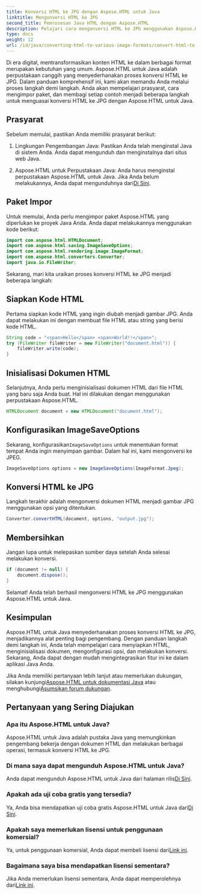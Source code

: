 ```yaml
---
title: Konversi HTML ke JPG dengan Aspose.HTML untuk Java
linktitle: Mengonversi HTML ke JPG
second_title: Pemrosesan Java HTML dengan Aspose.HTML
description: Pelajari cara mengonversi HTML ke JPG menggunakan Aspose.HTML untuk Java. Ikuti panduan langkah demi langkah kami untuk konversi HTML ke JPG yang lancar.
type: docs
weight: 12
url: /id/java/converting-html-to-various-image-formats/convert-html-to-jpg/
---
```


Di era digital, mentransformasikan konten HTML ke dalam berbagai format merupakan kebutuhan yang umum. Aspose.HTML untuk Java adalah perpustakaan canggih yang menyederhanakan proses konversi HTML ke JPG. Dalam panduan komprehensif ini, kami akan memandu Anda melalui proses langkah demi langkah. Anda akan mempelajari prasyarat, cara mengimpor paket, dan membagi setiap contoh menjadi beberapa langkah untuk menguasai konversi HTML ke JPG dengan Aspose.HTML untuk Java.

## Prasyarat

Sebelum memulai, pastikan Anda memiliki prasyarat berikut:

1. Lingkungan Pengembangan Java: Pastikan Anda telah menginstal Java di sistem Anda. Anda dapat mengunduh dan menginstalnya dari situs web Java.

2.  Aspose.HTML untuk Perpustakaan Java: Anda harus menginstal perpustakaan Aspose.HTML untuk Java. Jika Anda belum melakukannya, Anda dapat mengunduhnya dari[Di Sini](https://releases.aspose.com/html/java/).

## Paket Impor

Untuk memulai, Anda perlu mengimpor paket Aspose.HTML yang diperlukan ke proyek Java Anda. Anda dapat melakukannya menggunakan kode berikut:

```java
import com.aspose.html.HTMLDocument;
import com.aspose.html.saving.ImageSaveOptions;
import com.aspose.html.rendering.image.ImageFormat;
import com.aspose.html.converters.Converter;
import java.io.FileWriter;
```

Sekarang, mari kita uraikan proses konversi HTML ke JPG menjadi beberapa langkah:

## Siapkan Kode HTML

Pertama siapkan kode HTML yang ingin diubah menjadi gambar JPG. Anda dapat melakukan ini dengan membuat file HTML atau string yang berisi kode HTML.

```java
String code = "<span>Hello</span> <span>World!!</span>";
try (FileWriter fileWriter = new FileWriter("document.html")) {
    fileWriter.write(code);
}
```

## Inisialisasi Dokumen HTML

Selanjutnya, Anda perlu menginisialisasi dokumen HTML dari file HTML yang baru saja Anda buat. Hal ini dilakukan dengan menggunakan perpustakaan Aspose.HTML.

```java
HTMLDocument document = new HTMLDocument("document.html");
```

## Konfigurasikan ImageSaveOptions

 Sekarang, konfigurasikan`ImageSaveOptions` untuk menentukan format tempat Anda ingin menyimpan gambar. Dalam hal ini, kami mengonversi ke JPEG.

```java
ImageSaveOptions options = new ImageSaveOptions(ImageFormat.Jpeg);
```

## Konversi HTML ke JPG

Langkah terakhir adalah mengonversi dokumen HTML menjadi gambar JPG menggunakan opsi yang ditentukan.

```java
Converter.convertHTML(document, options, "output.jpg");
```

## Membersihkan

Jangan lupa untuk melepaskan sumber daya setelah Anda selesai melakukan konversi.

```java
if (document != null) {
    document.dispose();
}
```

Selamat! Anda telah berhasil mengonversi HTML ke JPG menggunakan Aspose.HTML untuk Java.

## Kesimpulan

Aspose.HTML untuk Java menyederhanakan proses konversi HTML ke JPG, menjadikannya alat penting bagi pengembang. Dengan panduan langkah demi langkah ini, Anda telah mempelajari cara menyiapkan HTML, menginisialisasi dokumen, mengonfigurasi opsi, dan melakukan konversi. Sekarang, Anda dapat dengan mudah mengintegrasikan fitur ini ke dalam aplikasi Java Anda.

 Jika Anda memiliki pertanyaan lebih lanjut atau memerlukan dukungan, silakan kunjungi[Aspose.HTML untuk dokumentasi Java](https://reference.aspose.com/html/java/) atau menghubungi[Asumsikan forum dukungan](https://forum.aspose.com/).

## Pertanyaan yang Sering Diajukan

### Apa itu Aspose.HTML untuk Java?
Aspose.HTML untuk Java adalah pustaka Java yang memungkinkan pengembang bekerja dengan dokumen HTML dan melakukan berbagai operasi, termasuk konversi HTML ke JPG.

### Di mana saya dapat mengunduh Aspose.HTML untuk Java?
 Anda dapat mengunduh Aspose.HTML untuk Java dari halaman rilis[Di Sini](https://releases.aspose.com/html/java/).

### Apakah ada uji coba gratis yang tersedia?
 Ya, Anda bisa mendapatkan uji coba gratis Aspose.HTML untuk Java dari[Di Sini](https://releases.aspose.com/).

### Apakah saya memerlukan lisensi untuk penggunaan komersial?
 Ya, untuk penggunaan komersial, Anda dapat membeli lisensi dari[Link ini](https://purchase.aspose.com/buy).

### Bagaimana saya bisa mendapatkan lisensi sementara?
Jika Anda memerlukan lisensi sementara, Anda dapat memperolehnya dari[Link ini](https://purchase.aspose.com/temporary-license/).